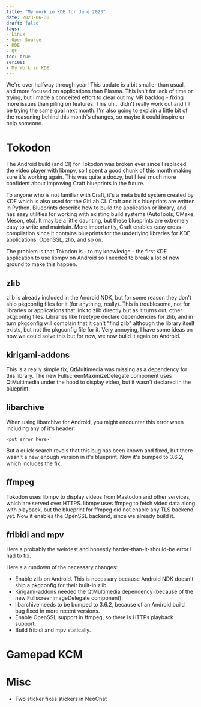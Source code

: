 ```yaml
---
title: "My work in KDE for June 2023"
date: 2023-06-30
draft: false
tags:
- Linux
- Open Source
- KDE
- Qt
toc: true
series:
- My Work in KDE
---
```


We're over halfway through year! This update is a bit smaller than usual, and more focused on applications than Plasma. This isn't for lack of time or trying, but I made a conceited effort to clear out my MR backlog - fixing more issues than piling on features. This uh... didn't really work out and I'll be trying the same goal next month. I'm also going to explain a little bit of the reasoning behind this month's changes, so maybe it could inspire or help someone.

# Tokodon

The Android build (and CI) for Tokodon was broken ever since I replaced the video player with libmpv, so I spent a good chunk of this month making sure it's working again. This was quite a doozy, but I feel much more confident about improving Craft blueprints in the future.

To anyone who is not familiar with Craft, it's a meta build system created by KDE which is also used for the GitLab CI. Craft and it's blueprints are written in Python. Blueprints describe how to build the application or library, and has easy utilities for working with existing build systems (AutoTools, CMake, Meson, etc). It may be a little daunting, but these blueprints are extremely easy to write and maintain. More importantly, Craft enables easy cross-compilation since it contains blueprints for the underlying libraries for KDE applications: OpenSSL, zlib, and so on.

The problem is that Tokodon is - to my knowledge - the first KDE application to use libmpv on Android so I needed to break a lot of new ground to make this happen.

## zlib

zlib is already included in the Android NDK, but for some reason they don't ship pkgconfig files for it (for anything, really). This is troublesome, not for libraries or applications that link to zlib directly but as it turns out, other pkgconfig files. Libraries like freetype declare dependencies for zlib, and in turn pkgconfig will complain that it can't "find zlib" although the library itself exists, but not the pkgconfig file for it. Very annoying, I have some ideas on how we could solve this but for now, we now build it again on Android.

## kirigami-addons

This is a really simple fix, QtMultimedia was missing as a dependency for this library. The new FullscreenMaximizeDelegate component uses QtMultimedia under the hood to display video, but it wasn't declared in the blueprint.

## libarchive

When using libarchive for Android, you might encounter this error when including any of it's header:

```
<put error here>
```

But a quick search revels that this bug has been known and fixed, but there wasn't a new enough version in it's blueprint. Now it's bumped to 3.6.2, which includes the fix.

## ffmpeg

Tokodon uses libmpv to display videos from Mastodon and other services, which are served over HTTPS. libmpv uses ffmpeg to fetch video data along with playback, but the blueprint for ffmpeg did not enable any TLS backend yet. Now it enables the OpenSSL backend, since we already build it.

## fribidi and mpv

Here's probably the weirdest and honestly harder-than-it-should-be error I had to fix.

Here's a rundown of the necessary changes:
* Enable zlib on Android. This is necessary because Android NDK doesn't ship a pkgconfig for their built-in zlib.
* Kirigami-addons needed the QtMultimedia dependency (because of the new FullscreenImageDelegate component).
* libarchive needs to be bumped to 3.6.2, because of an Android build bug fixed in more recent versions.
* Enable OpenSSL support in ffmpeg, so there is HTTPs playback support.
* Build fribidi and mpv statically.

# Gamepad KCM

# Misc

* Two sticker fixes stickers in NeoChat
